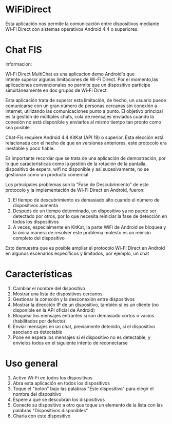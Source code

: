 # WiFiDirect
Esta aplicación nos permite la comunicación entre dispositivos mediante Wi-Fi Direct con sistemas operativos Android 4.4 o superiores.

# Chat FIS
Información:

Wi-Fi Direct MultiChat es una aplicacion demo Android's que  
Intente superar algunas limitaciones de Wi-Fi Direct.
Por el momento,las aplicaciones convencionales no permite que un dispositivo participe simultáneamente en dos grupos de Wi-Fi Direct.

Esta aplicación trata de superar esta limitación, de hecho, un usuario puede comunicarse con un gran número de personas cercanas sin conexión a Internet, utilizando las comunicaciones punto a punto.
El objetivo principal es la gestión de múltiples chats, cola de mensajes enviados cuando la conexión no está disponible y enviarlos al mismo tiempo tan pronto como sea posible.

Chat-Fis requiere Android 4.4 KitKat (API 19) o superior. Esta elección está relacionada con el hecho de que en versiones anteriores, este protocolo era inestable y poco fiable.

Es importante recordar que se trata de una aplicación de demostración, por lo que características como la gestión de la rotación de la pantalla, dispositivo de espera, wifi no disponible y así sucesivamente, no se gestionan como un producto comercial

Los principales problemas son la "Fase de Descubrimiento" de este protocolo y la implementación de Wi-Fi Direct en Android, fueron:
1. El tiempo de descubrimiento es demasiado alto cuando el número de dispositivos aumenta
2. Después de un tiempo determinado, un dispositivo ya no puede ser detectado por otros, por lo que necesita reiniciar la fase de detección en todos los dispositivos
3. A veces, especialmente en KitKat, la parte WiFi de Android se bloquea y la única manera de resolver este problema molesto es un reinicio completo del dispositivo

Esto demuestra que es posible ampliar el protocolo Wi-Fi Direct en Android en algunos escenarios específicos y limitados, por ejemplo, un chat

# Características
1. Cambiar el nombre del dispositivo 
2. Mostrar una lista de dispositivos cercanos 
3. Gestionar la conexión y la desconexión entre dispositivos 
4. Mostrar la dirección IP de un dispositivo, también si es un cliente (no disponible en la API oficial de Android) 
5. Bloquear los mensajes entrantes si son demasiado cortos o vacíos (habilitados por defecto)
6. Enviar mensajes en un chat, previamente detenido, si el dispositivo asociado es detectable 
7. Pone en espera los mensajes si el dispositivo no es detectable, y envíelos todos en el siguiente intento de reconectarse 

# Uso general
1. Active Wi-Fi en todos los dispositivos
2. Abra esta aplicación en todos los dispositivos
3. Toque el "boton" bajo las palabras "Este dispositivo" para elegir el nombre del dispositivo
2. Espere a que se descubran los dispositivos
3. Conecte su dispositivo a otro que toque un elemento de la lista con las palabras "Dispositivos disponibles"
4. Charla con este dispositivo
